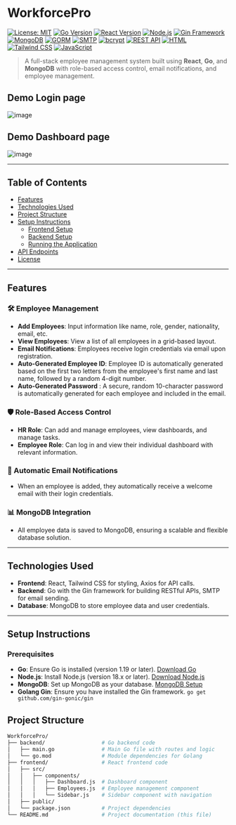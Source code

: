 # WorkforcePro

[![License: MIT](https://img.shields.io/badge/License-MIT-yellow.svg)](https://opensource.org/licenses/MIT)
[![Go Version](https://img.shields.io/badge/Go-1.19-blue.svg)](https://golang.org/doc/go1.19)
[![React Version](https://img.shields.io/badge/React-18.2.0-blue.svg)](https://reactjs.org/)
[![Node.js](https://img.shields.io/badge/Node.js-18.x-green.svg)](https://nodejs.org/)
[![Gin Framework](https://img.shields.io/badge/Gin-1.7.7-red.svg)](https://gin-gonic.com/)
[![MongoDB](https://img.shields.io/badge/MongoDB-4.4.x-green.svg)](https://www.mongodb.com/)
[![GORM](https://img.shields.io/badge/GORM-1.22-blue.svg)](https://gorm.io/)
[![SMTP](https://img.shields.io/badge/SMTP-Email%20Service-blue.svg)](https://en.wikipedia.org/wiki/Simple_Mail_Transfer_Protocol)
[![bcrypt](https://img.shields.io/badge/bcrypt-Password%20Hashing-orange.svg)](https://github.com/golang/crypto/blob/master/bcrypt/bcrypt.go)
[![REST API](https://img.shields.io/badge/RESTful-API-lightgrey.svg)](https://en.wikipedia.org/wiki/Representational_state_transfer)
[![HTML](https://img.shields.io/badge/HTML5-orange.svg)](https://developer.mozilla.org/en-US/docs/Web/Guide/HTML/HTML5)
[![Tailwind CSS](https://img.shields.io/badge/Tailwind_CSS-v3.0-blue.svg)](https://tailwindcss.com/)
[![JavaScript](https://img.shields.io/badge/JavaScript-ES6-yellow.svg)](https://developer.mozilla.org/en-US/docs/Web/JavaScript)

> A full-stack employee management system built using **React**, **Go**, and **MongoDB** with role-based access control, email notifications, and employee management.

## Demo Login page 
![image](https://github.com/user-attachments/assets/322e5706-f056-48e2-9fec-2a82cc990309)

## Demo Dashboard page 
![image](https://github.com/user-attachments/assets/c5f83ccf-4d67-4237-a72b-aa1c73226db2)


---

## Table of Contents

- [Features](#features)
- [Technologies Used](#technologies-used)
- [Project Structure](#project-structure)
- [Setup Instructions](#setup-instructions)
  - [Frontend Setup](#frontend-setup)
  - [Backend Setup](#backend-setup)
  - [Running the Application](#running-the-application)
- [API Endpoints](#api-endpoints)
- [License](#license)

---

## Features

### 🛠️ Employee Management

- **Add Employees**: Input information like name, role, gender, nationality, email, etc.
- **View Employees**: View a list of all employees in a grid-based layout.
- **Email Notifications**: Employees receive login credentials via email upon registration.
- **Auto-Generated Employee ID**: Employee ID is automatically generated based on the first two letters from the employee's first name and last name, followed by a random 4-digit number.
- **Auto-Generated Password** : A secure, random 10-character password is automatically generated for each employee and included in the email.

### 🛡️ Role-Based Access Control

- **HR Role**: Can add and manage employees, view dashboards, and manage tasks.
- **Employee Role**: Can log in and view their individual dashboard with relevant information.

### 📧 Automatic Email Notifications

- When an employee is added, they automatically receive a welcome email with their login credentials.

### 📊 MongoDB Integration

- All employee data is saved to MongoDB, ensuring a scalable and flexible database solution.

---

## Technologies Used

- **Frontend**: React, Tailwind CSS for styling, Axios for API calls.
- **Backend**: Go with the Gin framework for building RESTful APIs, SMTP for email sending.
- **Database**: MongoDB to store employee data and user credentials.

---

## Setup Instructions

### Prerequisites

- **Go**: Ensure Go is installed (version 1.19 or later). [Download Go](https://golang.org/dl/)
- **Node.js**: Install Node.js (version 18.x or later). [Download Node.js](https://nodejs.org/)
- **MongoDB**: Set up MongoDB as your database. [MongoDB Setup](https://docs.mongodb.com/manual/installation/)
- **Golang Gin**: Ensure you have installed the Gin framework. `go get github.com/gin-gonic/gin`

## Project Structure

```bash
WorkforcePro/
├── backend/                  # Go backend code
│   ├── main.go               # Main Go file with routes and logic
│   └── go.mod                # Module dependencies for Golang
├── frontend/                 # React frontend code
│   ├── src/
│   │   ├── components/
│   │   │   ├── Dashboard.js  # Dashboard component
│   │   │   ├── Employees.js  # Employee management component
│   │   │   └── Sidebar.js    # Sidebar component with navigation
│   ├── public/
│   └── package.json          # Project dependencies
└── README.md                 # Project documentation (this file)

```




